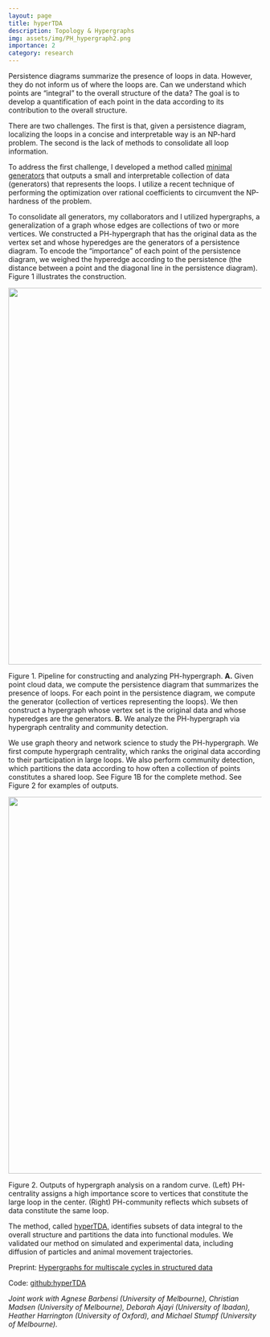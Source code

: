 ```yaml
---
layout: page
title: hyperTDA
description: Topology & Hypergraphs
img: assets/img/PH_hypergraph2.png
importance: 2
category: research
---
```


Persistence diagrams summarize the presence of loops in data. However, they do not inform us of where the loops are. Can we understand which points are “integral” to the overall structure of the data? The goal is to develop a quantification of each point in the data according to its contribution to the overall structure.There are two challenges. The first is that, given a persistence diagram, localizing the loops in a concise and interpretable way is an NP-hard problem. The second is the lack of methods to consolidate all loop information.
To address the first challenge, I developed a method called <a href="https://github.com/irishryoon/minimal_generators_curves">minimal generators</a> that outputs a small and interpretable collection of data (generators) that represents the loops. I utilize a recent technique of performing the optimization over rational coefficients to circumvent the NP-hardness of the problem. 
To consolidate all generators, my collaborators and I utilized hypergraphs, a generalization of a graph whose edges are collections of two or more vertices. We constructed a PH-hypergraph that has the original data as the vertex set and whose hyperedges are the generators of a persistence diagram. To encode the “importance” of each point of the persistence diagram, we weighed the hyperedge according to the persistence (the distance between a point and the diagonal line in the persistence diagram). Figure 1 illustrates the construction.

<p align="center">
  <img width="750" src="https://irisyoon.com/assets/img/hyperTDA.png">
</p>
<div class="caption">
Figure 1. Pipeline for constructing and analyzing PH-hypergraph. <span style="font-weight:bold">A.</span> Given point cloud data, we compute the persistencediagram that summarizes the presence of loops. For each point in the persistence diagram, we compute the generator (collectionof vertices representing the loops). We then construct a hypergraph whose vertex set is the original data and whose hyperedges are the generators. <span style="font-weight:bold">B.</span> We analyze the PH-hypergraph via hypergraph centrality and community detection.
</div>

We use graph theory and network science to study the PH-hypergraph. We first compute hypergraph centrality, which ranks the original data according to their participation in large loops. We also perform community detection, which partitions the data according to how often a collection of points constitutes ashared loop. See Figure 1B for the complete method. See Figure 2 for examples of outputs.

<p align="center">
  <img width="750" src="https://irisyoon.com/assets/img/hyperTDA_outputs.png">
</p>
<div class="caption">
Figure 2. Outputs of hypergraph analysis on a random curve. (Left) PH-centrality assigns a high importance score to verticesthat constitute the large loop in the center. (Right) PH-community reflects which subsets of data constitute the same loop.
</div>
The method, called <a href="https://github.com/degnbol/hyperTDA">hyperTDA,</a> identifies subsets of data integral to the overall structure and partitions the data into functional modules. We validated our method on simulated and experimental data, including diffusion of particles and animal movement trajectories.

Preprint: <a href="https://arxiv.org/abs/2210.07545">Hypergraphs for multiscale cycles in structured data</a>
 
Code: <a href="https://github.com/degnbol/hyperTDA">github:hyperTDA</a>

*Joint work with Agnese Barbensi (University of Melbourne), Christian Madsen (University of Melbourne), Deborah Ajayi (University of Ibadan), Heather Harrington (University of Oxford), and Michael Stumpf (University of Melbourne).*

